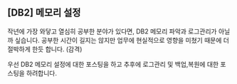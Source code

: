 ## [DB2] 메모리 설정 

작년에 가장 와닿고 열심히 공부한 분야가 있다면, DB2 메모리 파악과 로그관리가 아닐까 싶습니다. 공부한 시간이 길지는 않지만 업무에 현실적으로 영향을 미쳤기 때문에 더 절박하게 한듯 합니다. (감격) 

우선 DB2 메모리 설정에 대한 포스팅을 하고 추후에 로그관리 및 백업,복원에 대한 포스팅을 하려합니다.






